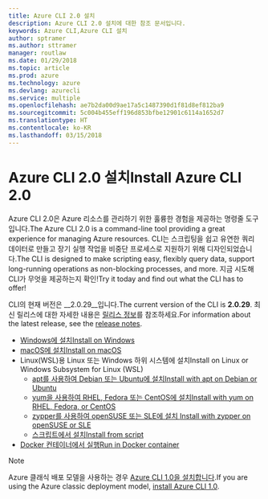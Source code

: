 ```yaml
---
title: Azure CLI 2.0 설치
description: Azure CLI 2.0 설치에 대한 참조 문서입니다.
keywords: Azure CLI,Azure CLI 설치
author: sptramer
ms.author: sttramer
manager: routlaw
ms.date: 01/29/2018
ms.topic: article
ms.prod: azure
ms.technology: azure
ms.devlang: azurecli
ms.service: multiple
ms.openlocfilehash: ae7b2da00d9ae17a5c1487390d1f81d8ef812ba9
ms.sourcegitcommit: 5c004b455eff196d853bfbe12901c6114a1652d7
ms.translationtype: HT
ms.contentlocale: ko-KR
ms.lasthandoff: 03/15/2018
---
```

# <a name="install-azure-cli-20"></a><span data-ttu-id="915bb-104">Azure CLI 2.0 설치</span><span class="sxs-lookup"><span data-stu-id="915bb-104">Install Azure CLI 2.0</span></span>

<span data-ttu-id="915bb-105">Azure CLI 2.0은 Azure 리소스를 관리하기 위한 훌륭한 경험을 제공하는 명령줄 도구입니다.</span><span class="sxs-lookup"><span data-stu-id="915bb-105">The Azure CLI 2.0 is a command-line tool providing a great experience for managing Azure resources.</span></span> <span data-ttu-id="915bb-106">CLI는 스크립팅을 쉽고 유연한 쿼리 데이터로 만들고 장기 실행 작업을 비중단 프로세스로 지원하기 위해 디자인되었습니다.</span><span class="sxs-lookup"><span data-stu-id="915bb-106">The CLI is designed to make scripting easy, flexibly query data, support long-running operations as non-blocking processes, and more.</span></span> <span data-ttu-id="915bb-107">지금 시도해 CLI가 무엇을 제공하는지 확인!</span><span class="sxs-lookup"><span data-stu-id="915bb-107">Try it today and find out what the CLI has to offer!</span></span>

<span data-ttu-id="915bb-108">CLI의 현재 버전은 __2.0.29__입니다.</span><span class="sxs-lookup"><span data-stu-id="915bb-108">The current version of the CLI is __2.0.29__.</span></span> <span data-ttu-id="915bb-109">최신 릴리스에 대한 자세한 내용은 [릴리스 정보](release-notes-azure-cli.md)를 참조하세요.</span><span class="sxs-lookup"><span data-stu-id="915bb-109">For information about the latest release, see the [release notes](release-notes-azure-cli.md).</span></span>

* [<span data-ttu-id="915bb-110">Windows에 설치</span><span class="sxs-lookup"><span data-stu-id="915bb-110">Install on Windows</span></span>](install-azure-cli-windows.md)
* [<span data-ttu-id="915bb-111">macOS에 설치</span><span class="sxs-lookup"><span data-stu-id="915bb-111">Install on macOS</span></span>](install-azure-cli-macos.md)
* <span data-ttu-id="915bb-112">Linux(WSL)용 Linux 또는 Windows 하위 시스템에 설치</span><span class="sxs-lookup"><span data-stu-id="915bb-112">Install on Linux or Windows Subsystem for Linux (WSL)</span></span>
  * [<span data-ttu-id="915bb-113">apt를 사용하여 Debian 또는 Ubuntu에 설치</span><span class="sxs-lookup"><span data-stu-id="915bb-113">Install with apt on Debian or Ubuntu</span></span>](install-azure-cli-apt.md)
  * [<span data-ttu-id="915bb-114">yum을 사용하여 RHEL, Fedora 또는 CentOS에 설치</span><span class="sxs-lookup"><span data-stu-id="915bb-114">Install with yum on RHEL, Fedora, or CentOS </span></span>](install-azure-cli-yum.md)
  * [<span data-ttu-id="915bb-115">zypper를 사용하여 openSUSE 또는 SLE에 설치 </span><span class="sxs-lookup"><span data-stu-id="915bb-115">Install with zypper on openSUSE or SLE </span></span>](install-azure-cli-zypper.md)
  * [<span data-ttu-id="915bb-116">스크립트에서 설치</span><span class="sxs-lookup"><span data-stu-id="915bb-116">Install from script</span></span>](install-azure-cli-linux.md)
* [<span data-ttu-id="915bb-117">Docker 컨테이너에서 실행</span><span class="sxs-lookup"><span data-stu-id="915bb-117">Run in Docker container</span></span>](run-azure-cli-docker.md)

> [!NOTE]
> <span data-ttu-id="915bb-118">Azure 클래식 배포 모델을 사용하는 경우 [Azure CLI 1.0을 설치합니다](/azure/cli-install-nodejs).</span><span class="sxs-lookup"><span data-stu-id="915bb-118">If you are using the Azure classic deployment model, [install Azure CLI 1.0](/azure/cli-install-nodejs).</span></span>

